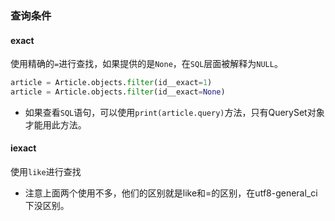 ### 查询条件
#### exact
使用精确的`=`进行查找，如果提供的是`None`，在`SQL`层面被解释为`NULL`。

```python
article = Article.objects.filter(id__exact=1)
article = Article.objects.filter(id__exact=None)
```
* 如果查看`SQL`语句，可以使用`print(article.query)`方法，只有QuerySet对象才能用此方法。

#### iexact
使用`like`进行查找
* 注意上面两个使用不多，他们的区别就是like和=的区别，在utf8-general_ci下没区别。


